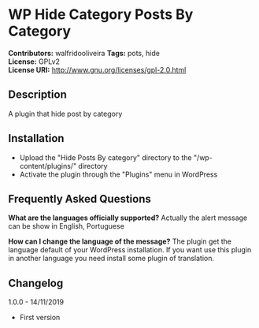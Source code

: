# WP Hide Category Posts By Category 
**Contributors:** walfridooliveira
**Tags:** pots, hide   
**License:** GPLv2  
**License URI:** http://www.gnu.org/licenses/gpl-2.0.html  

## Description 
A plugin that hide post by category

## Installation 
* Upload the "Hide Posts By category" directory to the "/wp-content/plugins/" directory
* Activate the plugin through the "Plugins" menu in WordPress

## Frequently Asked Questions 
**What are the languages officially supported?**
Actually the alert message can be show in English, Portuguese

**How can I change the language of the message?**
The plugin get the language default of your WordPress installation. If you want use this plugin in another language you need install some plugin of translation.

## Changelog 
1.0.0 - 14/11/2019
* First version  
